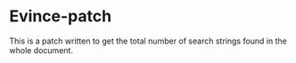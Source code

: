 Evince-patch
============

This is a patch written to get the total number of search strings found in the whole document.
